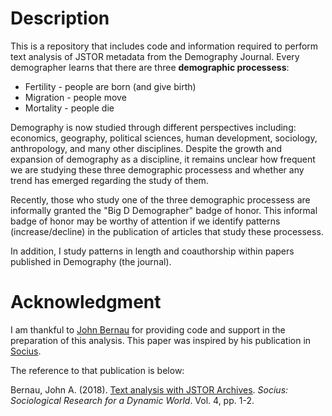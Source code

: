 # Description
This is a repository that includes code and information required to perform text analysis of JSTOR metadata from the Demography Journal.
Every demographer learns that there are three **demographic processess**: 

* Fertility - people are born (and give birth)
* Migration - people move
* Mortality - people die

Demography is now studied through different perspectives including: economics, geography, political sciences, human development, sociology, anthropology, and many other disciplines. Despite the growth and expansion of demography as a discipline, it remains unclear how frequent we are studying these three demographic processess and whether any trend has emerged regarding the study of them. 

Recently, those who study one of the three demographic processess are informally granted the "Big D Demographer" badge of honor. This informal badge of honor may be worthy of attention if we identify patterns (increase/decline) in the publication of articles that study these processess. 

In addition, I study patterns in length and coauthorship within papers published in Demography (the journal). 

# Acknowledgment 
I am thankful to [John Bernau](https://www.johnabernau.com/) for providing code and support in the preparation of this analysis. This paper was inspired by his publication in [Socius](https://us.sagepub.com/en-us/nam/journal/socius). 

The reference to that publication is below:

Bernau, John A. (2018). [Text analysis with JSTOR Archives](https://journals.sagepub.com/doi/10.1177/2378023118809264). _Socius: Sociological Research for a Dynamic World_. Vol. 4, pp. 1-2.
